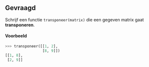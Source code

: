 ## Gevraagd
Schrijf een functie `transponeer(matrix)` die een gegeven matrix gaat **transponeren**.

#### Voorbeeld

```python
>>> transponeer([[1, 2],
                 [8, 9]])
[[1, 8],
 [2, 9]]
```